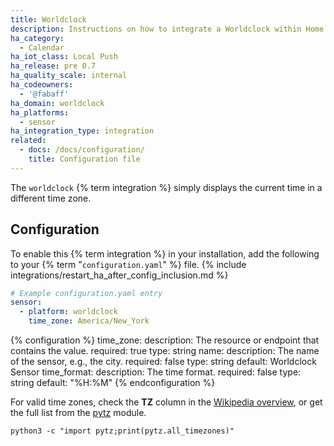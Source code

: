 ```yaml
---
title: Worldclock
description: Instructions on how to integrate a Worldclock within Home Assistant.
ha_category:
  - Calendar
ha_iot_class: Local Push
ha_release: pre 0.7
ha_quality_scale: internal
ha_codeowners:
  - '@fabaff'
ha_domain: worldclock
ha_platforms:
  - sensor
ha_integration_type: integration
related:
  - docs: /docs/configuration/
    title: Configuration file
---
```


The `worldclock` {% term integration %} simply displays the current time in a different time zone.

## Configuration

To enable this {% term integration %} in your installation, add the following to your {% term "`configuration.yaml`" %} file.
{% include integrations/restart_ha_after_config_inclusion.md %}

```yaml
# Example configuration.yaml entry
sensor:
  - platform: worldclock
    time_zone: America/New_York
```

{% configuration %}
time_zone:
  description: The resource or endpoint that contains the value.
  required: true
  type: string
name:
  description: The name of the sensor, e.g., the city.
  required: false
  type: string
  default: Worldclock Sensor
time_format:
  description: The time format.
  required: false
  type: string
  default: "%H:%M"
{% endconfiguration %}

For valid time zones, check the **TZ** column in the [Wikipedia overview](https://en.wikipedia.org/wiki/List_of_tz_database_time_zones), or get the full list from the [pytz](https://pypi.python.org/pypi/pytz) module.

```shell
python3 -c "import pytz;print(pytz.all_timezones)"
```
